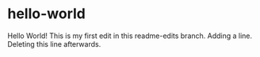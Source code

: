 # hello-world
Hello World!
This is my first edit in this readme-edits branch.
Adding a line.
Deleting this line afterwards.
